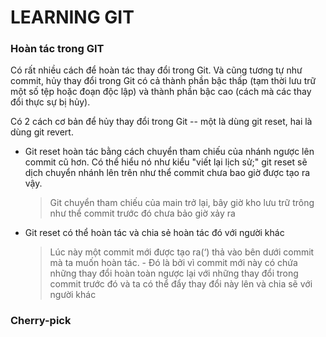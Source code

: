 # LEARNING GIT

### Hoàn tác trong GIT
Có rất nhiều cách để hoàn tác thay đổi trong Git. Và cũng tương tự như commit, hủy thay đổi trong Git có cả thành phần bậc thấp (tạm thời lưu trữ một số tệp hoặc đoạn độc lập) và thành phần bậc cao (cách mà các thay đổi thực sự bị hủy). <br /> 

Có 2 cách cơ bản để hủy thay đổi trong Git -- một là dùng git reset, hai là dùng git revert.

- Git reset hoàn tác bằng cách chuyển tham chiếu của nhánh ngược lên commit cũ hơn. Có thể hiểu nó như kiểu "viết lại lịch sử;" 
git reset sẽ dịch chuyển nhánh lên trên như thể commit chưa bao giờ được tạo ra vậy.
    >  Git chuyển tham chiếu của main trở lại, bây giờ kho lưu trữ trông như thể commit trước đó chưa bảo giờ xảy ra

- Git reset có thể hoàn tác và chia sẻ hoàn tác đó với người khác
    > Lúc này một commit mới được tạo ra(‘) thả vào bên dưới commit mà ta muốn hoàn tác. - Đó là bởi vì commit mới  này có chứa những thay đổi hoàn toàn ngược lại với những thay đổi trong commit trước đó và ta có thể đẩy thay đổi này lên và chia sẽ với người khác

### Cherry-pick